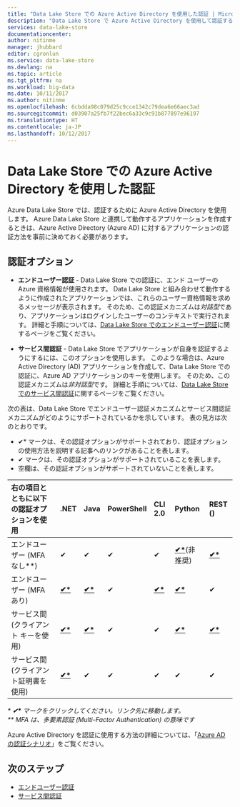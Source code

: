 ```yaml
---
title: "Data Lake Store での Azure Active Directory を使用した認証 | Microsoft Docs"
description: "Data Lake Store で Azure Active Directory を使用して認証する方法について説明します"
services: data-lake-store
documentationcenter: 
author: nitinme
manager: jhubbard
editor: cgronlun
ms.service: data-lake-store
ms.devlang: na
ms.topic: article
ms.tgt_pltfrm: na
ms.workload: big-data
ms.date: 10/11/2017
ms.author: nitinme
ms.openlocfilehash: 6cbdda98c079d25c9cce1342c79dea6e66aec3ad
ms.sourcegitcommit: d03907a25fb7f22bec6a33c9c91b877897e96197
ms.translationtype: HT
ms.contentlocale: ja-JP
ms.lasthandoff: 10/12/2017
---
```

# <a name="authentication-with-data-lake-store-using-azure-active-directory"></a>Data Lake Store での Azure Active Directory を使用した認証

Azure Data Lake Store では、認証するために Azure Active Directory を使用します。 Azure Data Lake Store と連携して動作するアプリケーションを作成するときは、Azure Active Directory (Azure AD) に対するアプリケーションの認証方法を事前に決めておく必要があります。 

## <a name="authentication-options"></a>認証オプション

* **エンドユーザー認証** - Data Lake Store での認証に、エンド ユーザーの Azure 資格情報が使用されます。 Data Lake Store と組み合わせて動作するように作成されたアプリケーションでは、これらのユーザー資格情報を求めるメッセージが表示されます。 そのため、この認証メカニズムは*対話型*であり、アプリケーションはログインしたユーザーのコンテキストで実行されます。 詳細と手順については、[Data Lake Store でのエンドユーザー認証](data-lake-store-end-user-authenticate-using-active-directory.md)に関するページをご覧ください。

* **サービス間認証** - Data Lake Store でアプリケーションが自身を認証するようにするには、このオプションを使用します。 このような場合は、Azure Active Directory (AD) アプリケーションを作成して、Data Lake Store での認証に、Azure AD アプリケーションのキーを使用します。 そのため、この認証メカニズムは*非対話型*です。 詳細と手順については、[Data Lake Store でのサービス間認証](data-lake-store-service-to-service-authenticate-using-active-directory.md)に関するページをご覧ください。

次の表は、Data Lake Store でエンドユーザー認証メカニズムとサービス間認証メカニズムがどのようにサポートされているかを示しています。 表の見方は次のとおりです。

* ✔* マークは、その認証オプションがサポートされており、認証オプションの使用方法を説明する記事へのリンクがあることを表します。 
* ✔ マークは、その認証オプションがサポートされていることを表します。 
* 空欄は、その認証オプションがサポートされていないことを表します。


|右の項目とともに以下の認証オプションを使用                   |.NET         |Java     |PowerShell |CLI 2.0 | Python   |REST ()     |
|:---------------------------------------------|:------------|:--------|:----------|:-------------|:---------|:--------|
|エンドユーザー (MFA なし**)                        |   ✔ |    ✔    |    ✔      |       ✔      |    **[✔*](data-lake-store-end-user-authenticate-python.md#end-user-authentication-without-multi-factor-authentication)**(非推奨)     |    **[✔*](data-lake-store-end-user-authenticate-rest-api.md)**    |
|エンドユーザー (MFA あり)                           |    **[✔*](data-lake-store-end-user-authenticate-net-sdk.md)**        |    **[✔*](data-lake-store-end-user-authenticate-java-sdk.md)**     |    ✔      |       **[✔*](data-lake-store-get-started-cli-2.0.md)**      |    **[✔*](data-lake-store-end-user-authenticate-python.md#end-user-authentication-with-multi-factor-authentication)**     |    ✔    |
|サービス間 (クライアント キーを使用)         |    **[✔*](data-lake-store-service-to-service-authenticate-net-sdk.md#service-to-service-authentication-with-client-secret)** |    **[✔*](data-lake-store-service-to-service-authenticate-java.md)**    |    ✔      |       ✔      |    **[✔*](data-lake-store-service-to-service-authenticate-python.md#service-to-service-authentication-with-client-secret-for-account-management)**     |    **[✔*](data-lake-store-service-to-service-authenticate-rest-api.md)**    |
|サービス間 (クライアント証明書を使用) |    **[✔*](data-lake-store-service-to-service-authenticate-net-sdk.md#service-to-service-authentication-with-certificate)**        |    ✔    |    ✔      |       ✔      |    ✔     |    ✔    |

<i>* <b>✔\*</b> マークをクリックしてください。リンク先に移動します。</i><br>
<i>** MFA は、多要素認証 (Multi-Factor Authentication) の意味です</i>

Azure Active Directory を認証に使用する方法の詳細については、「[Azure AD の認証シナリオ](../active-directory/develop/active-directory-authentication-scenarios.md)」をご覧ください。

## <a name="next-steps"></a>次のステップ

* [エンドユーザー認証](data-lake-store-end-user-authenticate-using-active-directory.md)
* [サービス間認証](data-lake-store-service-to-service-authenticate-using-active-directory.md)


